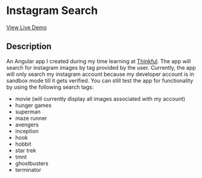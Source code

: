 # Instagram Search
[View Live Demo](http://tbone849.github.io/instagram-search/)
## Description
An Angular app I created during my time learning at [Thinkful](http://www.thinkful.com). The app will search for instagram images by tag provided by the user. Currently, the app will only search my instagram account because my developer account is in sandbox mode till it gets verified. You can still test the app for functionality by using the following search tags:
* movie (will currently display all images associated with my account)
* hunger games 
* superman
* maze runner
* avengers
* inception
* hook
* hobbit
* star trek
* tmnt
* ghostbusters
* terminator

